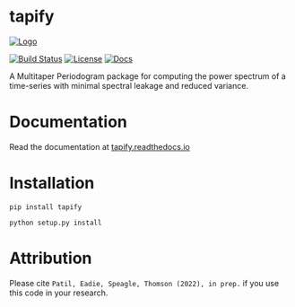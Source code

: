 # tapify

[![Logo](https://github.com/aaryapatil/tapify/blob/main/docs/images/tapify_logo.png)](https://github.com/aaryapatil/tapify)

[![Build Status](https://github.com/aaryapatil/tapify/workflows/Tests/badge.svg)](https://github.com/aaryapatil/tapify/actions)
[![License](http://img.shields.io/badge/license-MIT-blue.svg?style=flat)](https://github.com/aaryapatil/tapify/blob/main/LICENSE)
[![Docs](https://readthedocs.org/projects/tapify/badge/?version=latest)](http://tapify.readthedocs.io/en/latest/?badge=latest)

A Multitaper Periodogram package for computing the power spectrum of a
time-series with minimal spectral leakage and reduced variance.

# Documentation
Read the documentation at [tapify.readthedocs.io](https://tapify.readthedocs.io/)

# Installation
``pip install tapify``

``python setup.py install``

# Attribution

Please cite `Patil, Eadie, Speagle, Thomson (2022), in prep.` if you use this code
in your research.